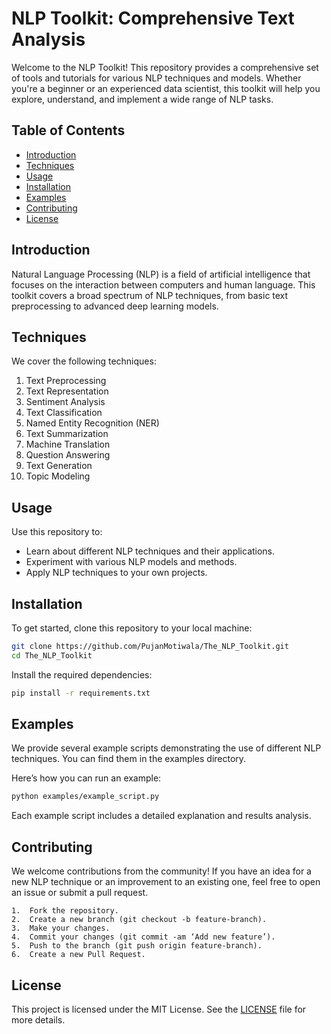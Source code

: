 # NLP Toolkit: Comprehensive Text Analysis

Welcome to the NLP Toolkit! This repository provides a comprehensive set of tools and tutorials for various NLP techniques and models. Whether you're a beginner or an experienced data scientist, this toolkit will help you explore, understand, and implement a wide range of NLP tasks.

## Table of Contents

- [Introduction](#introduction)
- [Techniques](#techniques)
- [Usage](#usage)
- [Installation](#installation)
- [Examples](#examples)
- [Contributing](#contributing)
- [License](#license)

## Introduction

Natural Language Processing (NLP) is a field of artificial intelligence that focuses on the interaction between computers and human language. This toolkit covers a broad spectrum of NLP techniques, from basic text preprocessing to advanced deep learning models.

## Techniques

We cover the following techniques:

1. Text Preprocessing
2. Text Representation
3. Sentiment Analysis
4. Text Classification
5. Named Entity Recognition (NER)
6. Text Summarization
7. Machine Translation
8. Question Answering
9. Text Generation
10. Topic Modeling

## Usage

Use this repository to:

- Learn about different NLP techniques and their applications.
- Experiment with various NLP models and methods.
- Apply NLP techniques to your own projects.

## Installation

To get started, clone this repository to your local machine:

```bash
git clone https://github.com/PujanMotiwala/The_NLP_Toolkit.git
cd The_NLP_Toolkit
```
Install the required dependencies:

```bash
pip install -r requirements.txt
```
## Examples

We provide several example scripts demonstrating the use of different NLP techniques. You can find them in the examples directory.

Here’s how you can run an example:

```bash
python examples/example_script.py
```

Each example script includes a detailed explanation and results analysis.

## Contributing

We welcome contributions from the community! If you have an idea for a new NLP technique or an improvement to an existing one, feel free to open an issue or submit a pull request.

	1.	Fork the repository.
	2.	Create a new branch (git checkout -b feature-branch).
	3.	Make your changes.
	4.	Commit your changes (git commit -am ‘Add new feature’).
	5.	Push to the branch (git push origin feature-branch).
	6.	Create a new Pull Request.

## License

This project is licensed under the MIT License. See the [LICENSE](LICENSE) file for more details.


